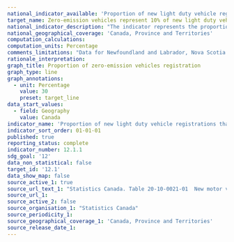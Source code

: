 ```yaml
---
national_indicator_available: 'Proportion of new light duty vehicle registrations that are zero-emission vehicles'
target_name: Zero-emission vehicles represent 10% of new light duty vehicle sales by 2025, 30% by 2030 and 100% by 2040
national_indicator_description: "The indicator represents the proportion of new registration that was for zero-emission vehicles, by geography."
national_geographical_coverage: 'Canada, Province and Territories'
computation_calculations: 
computation_units: Percentage
comments_limitations: "Data for Newfoundland and Labrador, Nova Scotia and Alberta are currently not available due to contractual limitations of the existing data sharing agreement. Total vehicle type excludes buses, trailers, recreational vehicles, motorcycles, snowmobiles, golf carts, etcetera."
rationale_interpretation: 
graph_title: Proportion of zero-emission vehicles registration
graph_type: line
graph_annotations:
  - unit: Percentage
    value: 30
    preset: target_line
data_start_values:
  - field: Geography
    value: Canada
indicator_name: 'Proportion of new light duty vehicle registrations that are zero-emission vehicles'
indicator_sort_order: 01-01-01
published: true
reporting_status: complete
indicator_number: 12.1.1
sdg_goal: '12'
data_non_statistical: false
target_id: '12.1'
data_show_map: false
source_active_1: true
source_url_text_1: "Statistics Canada. Table 20-10-0021-01  New motor vehicle registrations"
source_url_1: 
source_active_2: false
source_organisation_1: "Statistics Canada"
source_periodicity_1: 
source_geographical_coverage_1: 'Canada, Province and Territories'
source_release_date_1: 
---
```


